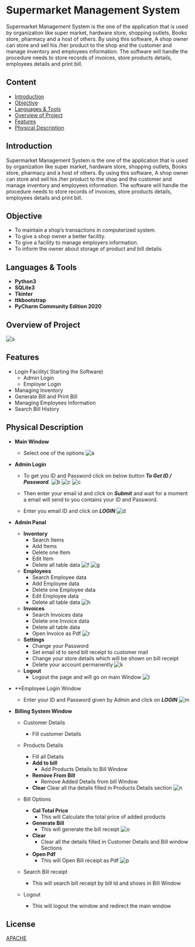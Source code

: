 
# Supermarket Management System

Supermarket Management System is the one of the application that is used by organization like super market, hardware store, shopping outlets, Books store, pharmacy and a host of others. 
By using this software, A shop owner can store and sell his /her  product to  the shop and the customer and manage inventory and employees information. The software will handle the procedure needs to store records of invoices, store products details, employees details and print bill. 


## Content

 - [Introduction]()
 - [Objective]()
 - [Languages & Tools]()
 - [Overview of Project]()
 - [Features]()
 - [Physical Description]()

## Introduction

Supermarket Management System is the one of the application that is used by organization like super market, hardware store, shopping outlets, Books store, pharmacy and a host of others. By using this software, A shop owner can store and sell his /her product to the shop and the customer and manage inventory and employees information. The software will handle the procedure needs to store records of invoices, store products details, employees details and print bill.

## Objective
 - To maintain a shop’s transactions in computerized system.
 - To give a shop owner a better facility.
 - To give a facility to manage employers information.
 - To inform the owner about storage of product and bill details.

## Languages & Tools
 - **Python3**
 - **SQLite3**
 - **Tkinter**
 - **ttkbootstrap**
 - **PyCharm Community Edition 2020**

## Overview of Project
![s](Gallery/s.PNG)

## Features
 - Login Facility( Starting the Software)
    - Admin Login
    - Employer Login
 - Managing Inventory
 - Generate Bill and Print Bill 
 - Managing Employees Information
 - Search Bill History

## Physical Description
 - **Main Window**
    - Select one of the options
 ![a](Gallery/a.PNG)
 - **Admin Login**
    - To get you ID and Password click on below button _**To Get ID / Password**_.
     ![b](Gallery/b.PNG) ![c](Gallery/c.PNG) ![c](Gallery/d.PNG)
    
    - Then enter your email id and click on _**Submit**_ and wait for a moment a email will send to you contains your ID and Password.
    
    - Enter you email ID and click on _**LOGIN**_
    ![d](Gallery/e.PNG)
 - **Admin Panal**
    
    - **Inventory**
        - Search Items
        - Add Items
        - Delete one Item
        - Edit Item
        - Delete all table data 
    ![f](Gallery/f.PNG) ![g](Gallery/g.PNG)
    - **Employees**
        - Search Employee data
        - Add Employee data
        - Delete one Employee data
        - Edit Employee data
        - Delete all table data 
    ![h](Gallery/h.PNG)
    - **Invoices**
        - Search Invoices data
        - Delete one Invoice data
        - Delete all table data 
        - Open Invoice as Pdf
    ![r](Gallery/r.PNG)
    - **Settings**
        - Change your Password
        - Set email id to send bill receipt to customer mail
        - Change your store details which will be shown on bill receipt
        - Delete your account permanently
    ![k](Gallery/k.PNG)
    - **Logout**
        - Logout the page and will go on main Window
    ![l](Gallery/l.PNG)

- **Employee Login Window
    - Enter your ID and Password given by Admin and click on _**LOGIN**_
    ![m](Gallery/m.PNG)
- **Billing System Window**
    - Customer Details 
        - Fill customer Details
    - Products Details
        - Fill all Details
        - **Add to bill**
            - Add Products Details to Bill Window
        - **Remove From Bill**
            - Remove Added Details from bill Window
        - **Clear**
            Clear all tha details filled in Products Details section
    ![n](Gallery/n.PNG)
    - Bill Options
        - **Cal Total Price**
            - This will Calculate the total price of added products
        - **Generate Bill**
            - This will generate the bill receipt
         ![o](Gallery/o.PNG)
        - **Clear**
            - Clear all the details filled in Customer Details and Bill window Sections
        - **Open Pdf**
            - This will Open Bill receipt as Pdf
    ![p](Gallery/p.PNG)
        
    - Search Bill receipt
        - This will search bill receipt by bill Id and shows in Bill Window
    - Logout    
        - This will logout the window and redirect the main window 
    




## License

[APACHE](http://www.apache.org/licenses/)

